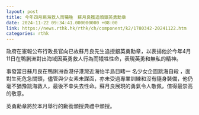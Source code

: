 ```yaml
---
layout: post
title: 今年四月跳海救人而犧牲　蘇月良獲追頒銀英勇勳章
date: 2024-11-22 09:34:41.000000000 +08:00
link: https://news.rthk.hk/rthk/ch/component/k2/1780342-20241122.htm
categories: rthk
---
```


政府在憲報公布行政長官向已故蘇月良先生追授銀英勇勳章，以表揚他於今年4月11日在鴨脷洲對出海域因英勇救人行為而犧牲性命，表現英勇和無私的精神。

事發當日蘇月良在鴨脷洲香港仔港灣近海怡半島目睹一 名少女企圖跳海自殺 ，面對生死危急關頭，儘管與少女素未謀面，亦未受過專業訓練和沒有隨身裝備，他仍毫不猶豫跳海救人，最後不幸失去性命。蘇月良展現的勇氣令人敬佩，值得最崇高的敬意。

英勇勳章將於本月舉行的勳銜頒授典禮中頒授。
